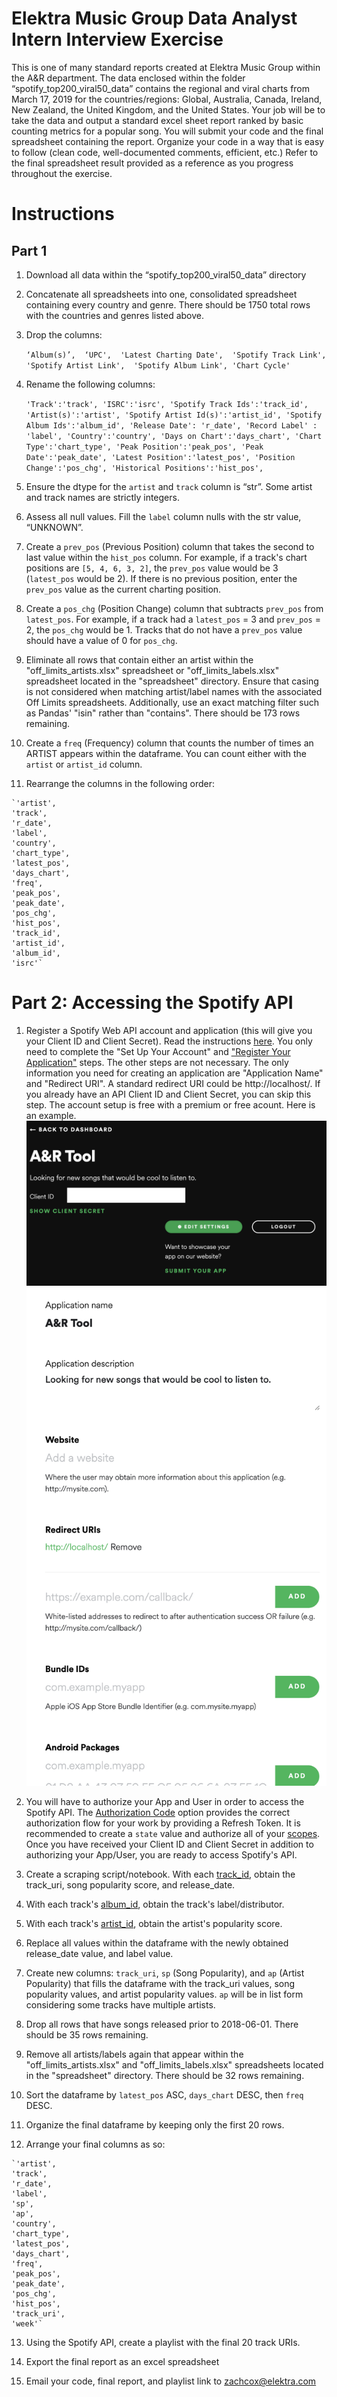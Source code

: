 # Elektra Music Group Data Analyst Intern Interview Exercise
This is one of many standard reports created at Elektra Music Group within the A&R department.  The data enclosed within the folder “spotify_top200_viral50_data” contains the regional and viral charts from March 17, 2019 for the countries/regions: Global, Australia, Canada, Ireland, New Zealand, the United Kingdom, and the United States.  Your job will be to take the data and output a standard excel sheet report ranked by basic counting metrics for a popular song.  You will submit your code and the final spreadsheet containing the report.  Organize your code in a way that is easy to follow (clean code, well-documented comments, efficient, etc.) Refer to the final spreadsheet result provided as a reference as you progress throughout the exercise.  

# Instructions

## Part 1
1.  Download all data within the “spotify_top200_viral50_data” directory


2.  Concatenate all spreadsheets into one, consolidated spreadsheet containing every country and genre.  There should be 1750 total rows with the countries and genres listed above.  


3.  Drop the columns: 
    
    `‘Album(s)’, 
    ‘UPC', 
    'Latest Charting Date', 
    'Spotify Track Link', 
    'Spotify Artist Link', 
    'Spotify Album Link',
    'Chart Cycle'`
    
    
4.  Rename the following columns:

    `'Track':'track',
    'ISRC':'isrc',
    'Spotify Track Ids':'track_id',
    'Artist(s)':'artist',
    'Spotify Artist Id(s)':'artist_id',
    'Spotify Album Ids':'album_id',
    'Release Date': 'r_date',
    'Record Label' : 'label',
    'Country':'country',
    'Days on Chart':'days_chart',
    'Chart Type':'chart_type',
    'Peak Position':'peak_pos',
    'Peak Date':'peak_date',
    'Latest Position':'latest_pos',
    'Position Change':'pos_chg',
    'Historical Positions':'hist_pos',`



5.  Ensure the dtype for the `artist` and `track` column is “str”. Some artist and track names are strictly integers.   


6.  Assess all null values.  Fill the `label` column nulls with the str value, “UNKNOWN”.  


7.  Create a `prev_pos` (Previous Position) column that takes the second to last value within the `hist_pos` column. For example, if a track's chart positions are `[5, 4, 6, 3, 2]`, the `prev_pos` value would be 3 (`latest_pos` would be 2). If there is no previous position, enter the `prev_pos` value as the current charting position.  


8.  Create a `pos_chg` (Position Change) column that subtracts `prev_pos` from `latest_pos`.  For example, if a track had a `latest_pos` = 3 and `prev_pos` = 2, the `pos_chg` would be 1.  Tracks that do not have a `prev_pos` value should have a value of 0 for `pos_chg`.


9.  Eliminate all rows that contain either an artist within the "off_limits_artists.xlsx" spreadsheet or "off_limits_labels.xlsx" spreadsheet located in the "spreadsheet" directory.  Ensure that casing is not considered when matching artist/label names with the associated Off Limits spreadsheets.  Additionally, use an exact matching filter such as Pandas' "isin" rather than "contains".  There should be 173 rows remaining. 


10.  Create a `freq` (Frequency) column that counts the number of times an ARTIST appears within the dataframe.  You can count either with the `artist` or `artist_id` column.  


11.  Rearrange the columns in the following order:

    `'artist', 
    'track', 
    'r_date', 
    'label', 
    'country', 
    'chart_type',
    'latest_pos',
    'days_chart', 
    'freq', 
    'peak_pos', 
    'peak_date', 
    'pos_chg', 
    'hist_pos',  
    'track_id', 
    'artist_id', 
    'album_id', 
    'isrc'`


# Part 2: Accessing the Spotify API
1. Register a Spotify Web API account and application (this will give you your Client ID and Client Secret). Read the instructions [here](https://developer.spotify.com/documentation/web-api/quick-start/).  You only need to complete the "Set Up Your Account" and ["Register Your Application"](https://developer.spotify.com/documentation/general/guides/app-settings/#register-your-app) steps.  The other steps are not necessary.  The only information you need for creating an application are "Application Name" and "Redirect URI".  A standard redirect URI could be http://localhost/.  If you already have an API Client ID and Client Secret, you can skip this step.  The account setup is free with a premium or free acount. Here is an example.  
![Application Authorization - 1](./images/1_app_authorize.png)
![Application Authorization - 2](./images/2_app_authorize.png)


2. You will have to authorize your App and User in order to access the Spotify API.  The [Authorization Code](https://developer.spotify.com/documentation/general/guides/authorization-guide/#authorization-code-flow) option provides the correct authorization flow for your work by providing a Refresh Token. It is recommended to create a `state` value and authorize all of your [scopes](https://developer.spotify.com/documentation/general/guides/scopes/). Once you have received your Client ID and Client Secret in addition to authorizing your App/User, you are ready to access Spotify's API. 


3.  Create a scraping script/notebook.  With each [track_id](https://developer.spotify.com/console/get-track/?id=&market=), obtain the track_uri, song popularity score, and release_date.


4.  With each track's [album_id](https://developer.spotify.com/console/get-album/), obtain the track's label/distributor.  


5.  With each track's [artist_id](https://developer.spotify.com/console/get-artist/), obtain the artist's popularity score.  


6.  Replace all values within the dataframe with the newly obtained release_date value, and label value.  


7.  Create new columns: `track_uri`, `sp` (Song Popularity), and `ap` (Artist Popularity) that fills the dataframe with the track_uri values, song popularity values, and artist popularity values. `ap` will be in list form considering some tracks have multiple artists. 


8.  Drop all rows that have songs released prior to 2018-06-01. There should be 35 rows remaining.  


9.  Remove all artists/labels again that appear within the "off_limits_artists.xlsx" and "off_limits_labels.xlsx" spreadsheets located in the "spreadsheet" directory.  There should be 32 rows remaining. 


10.  Sort the dataframe by `latest_pos` ASC, `days_chart` DESC, then `freq` DESC.


11.  Organize the final dataframe by keeping only the first 20 rows.  


12.  Arrange your final columns as so:

    `'artist', 
    'track', 
    'r_date', 
    'label', 
    'sp', 
    'ap', 
    'country', 
    'chart_type',
    'latest_pos',
    'days_chart', 
    'freq', 
    'peak_pos', 
    'peak_date', 
    'pos_chg', 
    'hist_pos', 
    'track_uri', 
    'week'`


13.  Using the Spotify API, create a playlist with the final 20 track URIs.  


14.  Export the final report as an excel spreadsheet 


15.  Email your code, final report, and playlist link to zachcox@elektra.com
